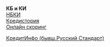 **КБ и КИ**   
[НБКИ](https://person.nbki.ru/)   
[Кредистория](https://credistory.ru/cabinet/)   
[Онлайн скоринг](https://online.scoring.ru/home/)   

[КредитИнфо (бывш.Русский Стандарт)](https://online.scoring.ru/home/)   
